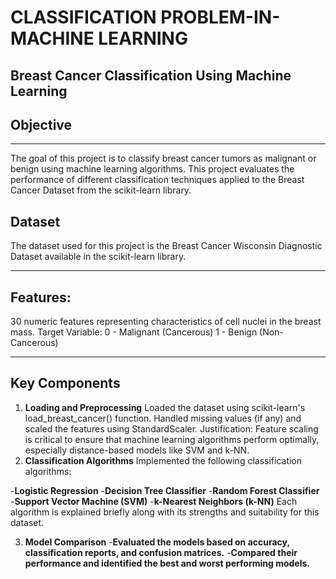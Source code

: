 # CLASSIFICATION PROBLEM-IN-MACHINE LEARNING
## Breast Cancer Classification Using Machine Learning
## Objective

----

The goal of this project is to classify breast cancer tumors as malignant or benign using machine learning algorithms. This project evaluates the performance of different classification techniques applied to the Breast Cancer Dataset from the scikit-learn library.

## Dataset
The dataset used for this project is the Breast Cancer Wisconsin Diagnostic Dataset available in the scikit-learn library.

---

## Features:
30 numeric features representing characteristics of cell nuclei in the breast mass.
Target Variable:
0 - Malignant (Cancerous)
1 - Benign (Non-Cancerous)

----

## Key Components
1. **Loading and Preprocessing** 
Loaded the dataset using scikit-learn's load_breast_cancer() function.
Handled missing values (if any) and scaled the features using StandardScaler.
Justification: Feature scaling is critical to ensure that machine learning algorithms perform optimally, especially distance-based models like SVM and k-NN.
2. **Classification Algorithms**
Implemented the following classification algorithms:

-**Logistic Regression**
-**Decision Tree Classifier**
-**Random Forest Classifier**
-**Support Vector Machine (SVM)**
-**k-Nearest Neighbors (k-NN)**
Each algorithm is explained briefly along with its strengths and suitability for this dataset.

3. **Model Comparison**
-**Evaluated the models based on accuracy, classification reports, and confusion matrices.**
-**Compared their performance and identified the best and worst performing models.**

